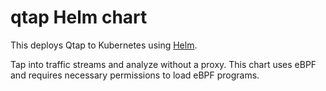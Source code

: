 # qtap Helm chart

This deploys Qtap to Kubernetes using [Helm](https://helm.sh/).

Tap into traffic streams and analyze without a proxy. This chart uses eBPF and requires necessary permissions to load eBPF programs.
